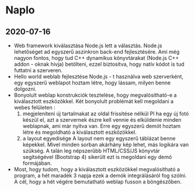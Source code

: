 # Naplo

## 2020-07-16
- Web framework kiválasztása
Node.js lett a választás. Node.js lehetőséget ad egyszerű aszinkron back-end fejlesztésére.
Ami még nagyon fontos, hogy tud C++ dynamikus könyvtárakat (Node.js C++ addon - oknak hivja) betölteni, ezzel biztosítva, hogy natív kódot is tud futtatni a szerveren.
- Hello world weblab fejlesztése
Node.js - t használva web szerverként, egy egyszerű weblapot hoztam létre, hogy lássam, milyen benne dolgozni.
- Bonyolult weblap konstrukciók tesztelése, hogy megvalósítható-e a kiválasztott eszközökkel.
Két bonyolult problémát kell megoldani a webes felületen :
  1. megjeleníteni új tartalmakat az oldal frissítése nélkül
  Pl ha egy új fotó készül el, azt a szervernek észre kell vennie és elküldenie minden weblapnak, ami már nyitva van. Erre egy egyszerű demót hoztam létre és megoldható a kiválasztott eszközökkel.
  2. a layout egyedisége
  A layout nem egy egyszerű táblázat benne képekkel. Mivel minden sorban akárhány kép lehet, más logikára van szükség. A talán leg népszerűbb HTML/CSS/JS könyvtár segítségével (Bootstrap 4) sikerült ezt is megoldani egy demó formájában.
- Most, hogy tudom, hogy a kiválasztott eszközökkel megvalósítható a program, a hét maradék 3 napja ezek a demók integrálásáról fog szólni. A cél, hogy a hét végére bemutatható weblap fusson a böngészőben.
